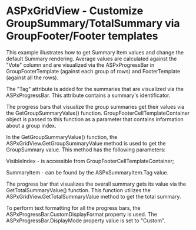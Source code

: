 # ASPxGridView - Сustomize GroupSummary/TotalSummary via GroupFooter/Footer templates


<p>This example illustrates how to get Summary Item values and change the default Summary rendering. Average values are calculated against the "Vote" column and are visualized via the ASPxProgressBar in GroupFooterTemplate (against each group of rows) and FooterTemplate (against all the rows).</p><p> </p><p>The "Tag" attribute is added for the summaries that are visualized via the ASPxProgressBar. This attribute contains a summary's identificator.</p><p> </p><p>The progress bars that visualize the group summaries get their values via the GetGroupSummaryValue() function. GroupFooterCellTemplateContainer object is passed to this function as a parameter that contains information about a group index.</p><p> </p><p>In the GetGroupSummaryValue() function, the ASPxGridView.GetGroupSummaryValue method is used to get the GroupSummary value. This method has the following parameters:</p><p>VisibleIndex - is accessible from GroupFooterCellTemplateContainer;</p><p>SummaryItem - can be found by the ASPxSummaryItem.Tag value.</p><p> </p><p>The progress bar that visualizes the overall summary gets its value via the GetTotalSummaryValue() function. This function utilizes the ASPxGridView.GetTotalSummaryValue method to get the total summary.</p><p> </p><p>To perform text formatting for all the progress bars, the ASPxProgressBar.CustomDisplayFormat property is used. The ASPxProgressBar.DisplayMode property value is set to "Custom".</p>

<br/>


